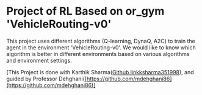 # Project of RL Based on or_gym 'VehicleRouting-v0'
This project uses different algorithms (Q-learning, DynaQ, A2C) to train the agent in the environment 'VehicleRouting-v0'.
We would like to know which algorithm is better in different environments based on various algorithms and environment settings.

[This Project is done with Karthik Sharma([Github linkksharma351998](https://github.com/ksharma351998)), and guided by Professor Dehghani([https://github.com/mdehghani86](https://github.com/mdehghani86)]
